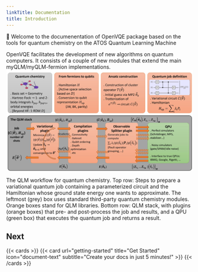 ```yaml
---
linkTitle: Documentation
title: Introduction
---
```


👋 Welcome to the documenentation of OpenVQE package based on the tools for quantum chemistry on the ATOS Quantum Learning Machine

<!--more-->

OpenVQE facilitates the development of new algorithms on quantum computers. It consists of a couple of new modules
that extend the main myQLM/myQLM-fermion implementations. 
![Alt text](QLM_flowchart.jpg)


The QLM workflow for quantum chemistry. Top row: Steps to prepare a variational quantum job containing a
parameterized circuit and the Hamiltonian whose ground state energy one wants to approximate. The leftmost (grey) box uses
standard third-party quantum chemistry modules. Orange boxes stand for QLM libraries. Bottom row: QLM stack, with plugins
(orange boxes) that pre- and post-process the job and results, and a QPU (green box) that executes the quantum job and returns
a result.

## Next

{{< cards >}}
  {{< card url="getting-started" title="Get Started" icon="document-text" subtitle="Create your docs in just 5 minutes!" >}}
{{< /cards >}}
